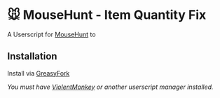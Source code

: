 # 🐭️ MouseHunt - Item Quantity Fix

A Userscript for [MouseHunt](https://mousehuntgame.com) to <do something>

## Installation

Install via [GreasyFork](https://greasyfork.org/en/scripts/<url>)

*You must have [ViolentMonkey](https://violentmonkey.github.io/) or another userscript manager installed.*
